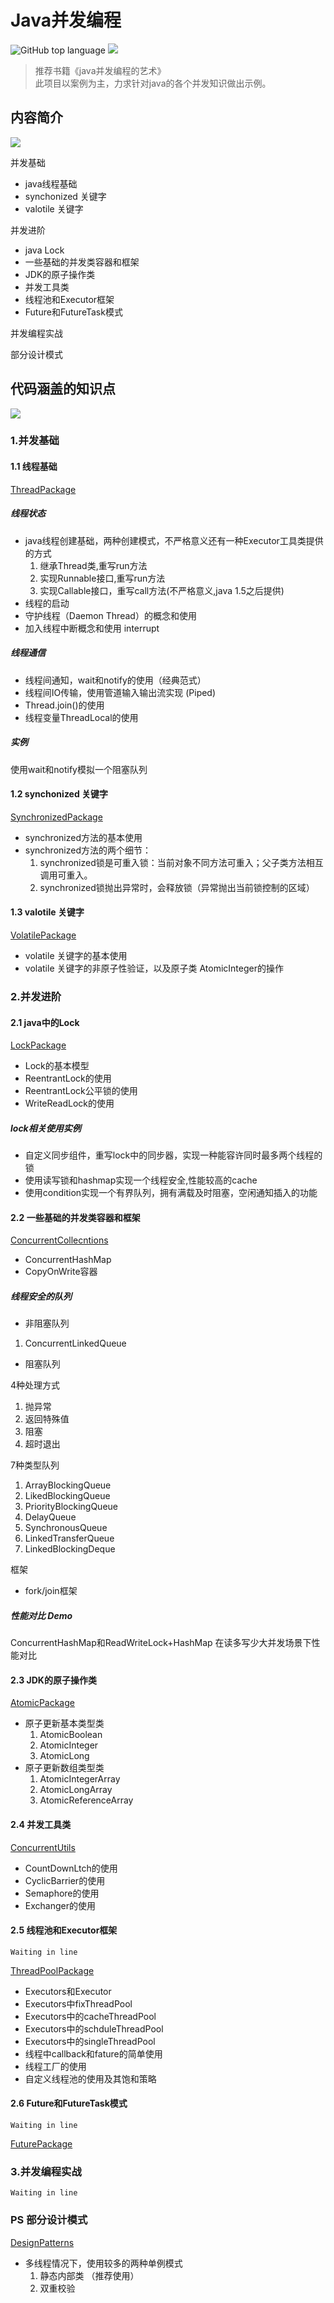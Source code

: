 # Java并发编程
![GitHub top language](https://img.shields.io/github/languages/top/ValjeanShaw/MyConcurrent.svg)
![](https://img.shields.io/badge/Knowledge-concurrent-green.svg)

> 推荐书籍《java并发编程的艺术》  
> 此项目以案例为主，力求针对java的各个并发知识做出示例。


## 内容简介

![](https://img.shields.io/badge/tag-%E7%AE%80%E4%BB%8B-blue.svg)


并发基础

 * java线程基础
 * synchonized 关键字
 * valotile 关键字
 
并发进阶

 * java Lock
 * 一些基础的并发类容器和框架
 * JDK的原子操作类
 * 并发工具类
 * 线程池和Executor框架
 * Future和FutureTask模式
 
并发编程实战

部分设计模式

 
## 代码涵盖的知识点

![](https://img.shields.io/badge/tag-%E8%AF%A6%E7%BB%86-blue.svg)

### 1.并发基础

#### 1.1 线程基础

[ThreadPackage](https://github.com/ValjeanShaw/MyConcurrent/tree/develop/src/main/java/ThreadPackage)

##### 线程状态

* java线程创建基础，两种创建模式，不严格意义还有一种Executor工具类提供的方式
    1. 继承Thread类,重写run方法
    2. 实现Runnable接口,重写run方法
    3. 实现Callable接口，重写call方法(不严格意义,java 1.5之后提供)
* 线程的启动
* 守护线程（Daemon Thread）的概念和使用
* 加入线程中断概念和使用  interrupt

##### 线程通信

* 线程间通知，wait和notify的使用（经典范式）
* 线程间IO传输，使用管道输入输出流实现 (Piped)
* Thread.join()的使用
* 线程变量ThreadLocal的使用

##### 实例
使用wait和notify模拟一个阻塞队列

#### 1.2 synchonized 关键字

[SynchronizedPackage](https://github.com/ValjeanShaw/MyConcurrent/tree/develop/src/main/java/SynchronizedPackage)

* synchronized方法的基本使用
* synchronized方法的两个细节： 
    1. synchronized锁是可重入锁：当前对象不同方法可重入；父子类方法相互调用可重入。
    2. synchronized锁抛出异常时，会释放锁（异常抛出当前锁控制的区域）
   
#### 1.3 valotile 关键字

[VolatilePackage](https://github.com/ValjeanShaw/MyConcurrent/tree/develop/src/main/java/VolatilePackage)

* volatile 关键字的基本使用
* volatile 关键字的非原子性验证，以及原子类 AtomicInteger的操作
    
    
### 2.并发进阶

#### 2.1 java中的Lock

[LockPackage](https://github.com/ValjeanShaw/MyConcurrent/tree/develop/src/main/java/LockPackage)

* Lock的基本模型
* ReentrantLock的使用
* ReentrantLock公平锁的使用
* WriteReadLock的使用
##### lock相关使用实例
* 自定义同步组件，重写lock中的同步器，实现一种能容许同时最多两个线程的锁
* 使用读写锁和hashmap实现一个线程安全,性能较高的cache
* 使用condition实现一个有界队列，拥有满载及时阻塞，空闲通知插入的功能

#### 2.2 一些基础的并发类容器和框架

[ConcurrentCollecntions](https://github.com/ValjeanShaw/MyConcurrent/tree/develop/src/main/java/ConcurrentCollections)

* ConcurrentHashMap
* CopyOnWrite容器 
##### 线程安全的队列
* 非阻塞队列  
1. ConcurrentLinkedQueue    
* 阻塞队列 

4种处理方式

1. 抛异常
2. 返回特殊值
3. 阻塞
4. 超时退出 

7种类型队列

1. ArrayBlockingQueue
2. LikedBlockingQueue     
3. PriorityBlockingQueue
4. DelayQueue
5. SynchronousQueue
6. LinkedTransferQueue
7. LinkedBlockingDeque

框架
* fork/join框架

##### 性能对比 Demo
ConcurrentHashMap和ReadWriteLock+HashMap 在读多写少大并发场景下性能对比

#### 2.3 JDK的原子操作类

[AtomicPackage](https://github.com/ValjeanShaw/MyConcurrent/tree/develop/src/main/java/AtomicPackage)

* 原子更新基本类型类
    1. AtomicBoolean
    2. AtomicInteger
    3. AtomicLong
* 原子更新数组类型类
    1. AtomicIntegerArray
    2. AtomicLongArray
    3. AtomicReferenceArray<E>

#### 2.4 并发工具类

[ConcurrentUtils](https://github.com/ValjeanShaw/MyConcurrent/tree/develop/src/main/java/ConcurrentUtils)

* CountDownLtch的使用
* CyclicBarrier的使用
* Semaphore的使用
* Exchanger的使用

#### 2.5 线程池和Executor框架
`Waiting in line`

[ThreadPoolPackage](https://github.com/ValjeanShaw/MyConcurrent/tree/develop/src/main/java/ThreadPoolPackage)

* Executors和Executor
* Executors中fixThreadPool
* Executors中的cacheThreadPool
* Executors中的schduleThreadPool
* Executors中的singleThreadPool
* 线程中callback和fature的简单使用
* 线程工厂的使用
* 自定义线程池的使用及其饱和策略

#### 2.6 Future和FutureTask模式
`Waiting in line`

[FuturePackage](https://github.com/ValjeanShaw/MyConcurrent/tree/develop/src/main/java/FuturePackage)


### 3.并发编程实战
`Waiting in line`

### PS 部分设计模式

[DesignPatterns](https://github.com/ValjeanShaw/MyConcurrent/tree/develop/src/main/java/DesignPatterns)

* 多线程情况下，使用较多的两种单例模式
    1. 静态内部类 （推荐使用）
    2. 双重校验